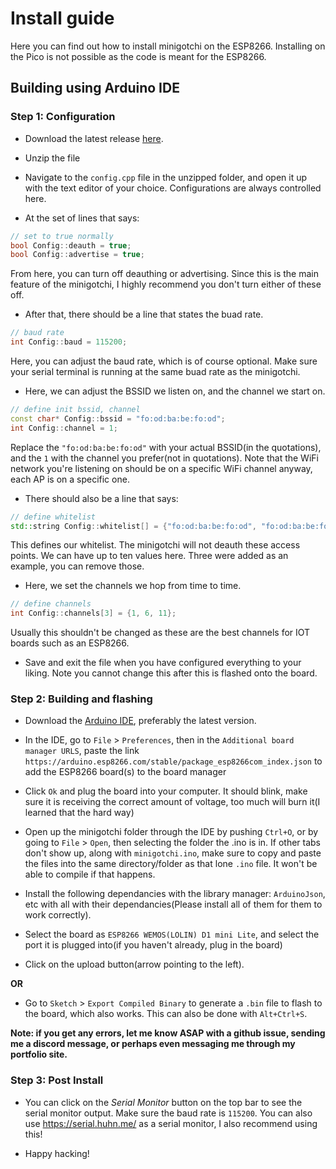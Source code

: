 # Install guide

Here you can find out how to install minigotchi on the ESP8266. Installing on the Pico is not possible as the code is meant for the ESP8266. 

## Building using Arduino IDE

### Step 1: Configuration
- Download the latest release [here](https://github.com/Pwnagotchi-Unofficial/minigotchi/releases).

- Unzip the file

- Navigate to the `config.cpp` file in the unzipped folder, and open it up with the text editor of your choice. Configurations are always controlled here. 

- At the set of lines that says:

```cpp
// set to true normally 
bool Config::deauth = true;
bool Config::advertise = true;
```

From here, you can turn off deauthing or advertising. Since this is the main feature of the minigotchi, I highly recommend you don't turn either of these off. 

- After that, there should be a line that states the buad rate. 

```cpp
// baud rate
int Config::baud = 115200;
```

Here, you can adjust the baud rate, which is of course optional. Make sure your serial terminal is running at the same buad rate as the minigotchi.

- Here, we can adjust the BSSID we listen on, and the channel we start on.

```cpp
// define init bssid, channel
const char* Config::bssid = "fo:od:ba:be:fo:od";
int Config::channel = 1;
```

Replace the `"fo:od:ba:be:fo:od"` with your actual BSSID(in the quotations), and the `1` with the channel you prefer(not in quotations). Note that the WiFi network you're listening on should be on a specific WiFi channel anyway, each AP is on a specific one. 

- There should also be a line that says:

```cpp
// define whitelist 
std::string Config::whitelist[] = {"fo:od:ba:be:fo:od", "fo:od:ba:be:fo:od", "fo:od:ba:be:fo:od"};
```

This defines our whitelist. The minigotchi will not deauth these access points. We can have up to ten values here. Three were added as an example, you can remove those. 

- Here, we set the channels we hop from time to time.

```cpp
// define channels
int Config::channels[3] = {1, 6, 11};
```

Usually this shouldn't be changed as these are the best channels for IOT boards such as an ESP8266.

- Save and exit the file when you have configured everything to your liking. Note you cannot change this after this is flashed onto the board. 

### Step 2: Building and flashing

- Download the [Arduino IDE](https://https://www.arduino.cc/en/software), preferably the latest version.

- In the IDE, go to `File` > `Preferences`, then in the `Additional board manager URLS`, paste the link `https://arduino.esp8266.com/stable/package_esp8266com_index.json` to add the ESP8266 board(s) to the board manager

- Click `Ok` and plug the board into your computer. It should blink, make sure it is receiving the correct amount of voltage, too much will burn it(I learned that the hard way)

- Open up the minigotchi folder through the IDE by pushing `Ctrl+O`, or by going to `File` > `Open`, then selecting the folder the .ino is in. If other tabs don't show up, along with `minigotchi.ino`, make sure to copy and paste the files into the same directory/folder as that lone `.ino` file. It won't be able to compile if that happens. 

- Install the following dependancies with the library manager: `ArduinoJson`, etc with all with their dependancies(Please install all of them for them to work correctly).

- Select the board as `ESP8266 WEMOS(LOLIN) D1 mini Lite`, and select the port it is plugged into(if you haven't already, plug in the board)
- Click on the upload button(arrow pointing to the left). 

**OR**

- Go to `Sketch` > `Export Compiled Binary` to generate a `.bin` file to flash to the board, which also works. This can also be done with `Alt+Ctrl+S`.

**Note: if you get any errors, let me know ASAP with a github issue, sending me a discord message, or perhaps even messaging me through my portfolio site.**

### Step 3: Post Install

- You can click on the *Serial Monitor* button on the top bar to see the serial monitor output. Make sure the baud rate is `115200`. You can also use https://serial.huhn.me/ as a serial monitor, I also recommend using this! 

- Happy hacking!

###
